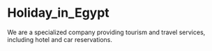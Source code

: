 # Holiday_in_Egypt
We are a specialized company providing tourism and travel services, including hotel and car reservations. 
